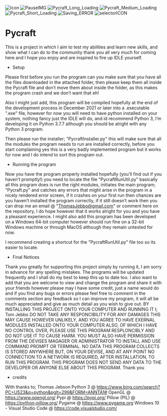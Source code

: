 ![Icon](https://user-images.githubusercontent.com/81379254/117056278-0df45680-ad14-11eb-814b-588d76cca699.jpg)
![PauseIMG](https://user-images.githubusercontent.com/81379254/117056279-0e8ced00-ad14-11eb-829a-df33f3f5d54c.jpg)
![Pycraft_Long_Loading](https://user-images.githubusercontent.com/81379254/117056280-0e8ced00-ad14-11eb-9962-5a2c3f23c748.jpg)
![Pycraft_Medium_Loading](https://user-images.githubusercontent.com/81379254/117056282-0f258380-ad14-11eb-9165-d7b824823d4c.jpg)
![Pycraft_Short_Loading](https://user-images.githubusercontent.com/81379254/117056283-0f258380-ad14-11eb-8efb-82818e7a7a17.jpg)
![Saving_ERROR](https://user-images.githubusercontent.com/81379254/117056285-0f258380-ad14-11eb-988c-5ccc9c579b48.jpg)
![selectorICON](https://user-images.githubusercontent.com/81379254/117056287-0fbe1a00-ad14-11eb-8821-68dd9406efb6.jpg)
# Pycraft

This is a project in which I aim to test my abilities and learn new skills, and show what I can do to the community thank you all very much for coming here and I hope you enjoy and are inspired to fire up IDLE yourself.

 - Setup

Please first before you run the program can you make sure that you have all the files downloaded in the attached folder, then please keep them all inside the Pycraft file and don’t move them about inside the folder, as this makes the program crash and we don’t want that eh!

Also I might just add, this program will be compiled hopefully at the end of the development process in December 2021 or later into a .executable ".exe" file, however for now you will need to have python installed on your system, nothing fancy just the IDLE will do, and id recommend Python 3, I’m developing it on Python 3.7.7 although you should be alright with any Python 3 program.

Then please run the installer; "PycraftInstaller.py" this will make sure that all the modules the program needs to run are installed correctly, before you start complaining yes this is a very badly implemented program but it works for now and I do intend to sort this program out.

 - Running the program

Now you have the program properly installed hopefully (you’ll find out if you haven’t promptly!) you need to locate the file "PycraftRunUtil.py" basically all this program does is run the right modules, initiates the main program; "Pycraft.py" and catches any errors that might arise in the program in a nicely rendered error screen, if it crashes on your first run then chances are you haven’t installed the program correctly, if it still doesn’t work then you can drop me an email @ "ThomasJebbo@gmail.com" or comment here on the repository, I do hope however that it works alright for you and you have a pleasant experience. I might also add this program has been developed on a Windows 64-bit computer however should run fine on a 32-bit Windows machine or through MacOS although they remain untested for now. 

I recommend creating a shortcut for the "PycraftRunUtil.py" file too so its easier to locate.

 - Final Notices

Thank you greatly for supporting this project simply by running it, I am sorry in advance for any spelling mistakes. The programs will be updated frequently and I shall do my best to keep this up to date too. I also want to add that you are welcome to view and change the program and share it with your friends however please may I have some credit, just a name would do and if you find any bugs or errors please feel free to comment in the comments section any feedback so I can improve my program, it will all be much appreciated and give as much detail as you wish to give out. BY INSTALLING THIS PROJECT ONTO YOUR COMPUTER AND RUNNING IT I; Tom Jebbo DO NOT TAKE ANY RESPONCIBILITY FOR ANY DAMAGES THIS MAY CAUSE HOWEVER UNLIKELY, AND YOU AGREE TO HAVE EXERNAL MODULES INSTALLED ONTO YOUR COMPUTER ALSO, OF WHICH I HAVE NO CONTROL OVER, PLEASE USE THIS PROGRAM RESPLONCIBLY AND DO NOT USE IT TO CAUSE HARM. YOU MUST ALSO HAVE PERMISSION FROM THE DEVISES MAGAGER OR ADMINISTRATOR TO INSTALL AND USE COMMAND PROMPT OR TERMINAL. NO DATA THIS PROGRAM COLLECTS IS STORED ANYWHERE BUT, ON YOUR DEVISE, AND AT ANY POINT NO CONNECTION TO A NETWORK IS REQUIRED, AFTER INSTALLATION, TO RUN THIS PROGRAM. THIS PROGRAM DOES NOT SEND ANY DATA TO THE DEVELOPER OR ANYONE ELSE ABOUT THIS PROGRAM. Thank you

- credits

With thanks to;
Thomas Jebson
Python 3 @ https://www.bing.com/search?PC=U523&q=python&pglt=299&FORM=ANNTA1#
OpenGL @ https://www.opengl.org/
Pypi @ https://pypi.org/
Pillow (PIL) @ https://python-pillow.org/
Pygame @ https://www.pygame.org
Windows 10 - Visual Studio Code @ https://code.visualstudio.com/
